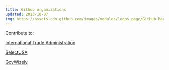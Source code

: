 ```yaml
---
title: Github organizations
updated: 2013-10-07
img: https://assets-cdn.github.com/images/modules/logos_page/GitHub-Mark.png
---
```


Contribute to: 

[International Trade Administration](https://github.com/InternationalTradeAdministration)

[SelectUSA](https://github.com/SelectUSA) 

[GovWizely](https://github.com/GovWizely)
